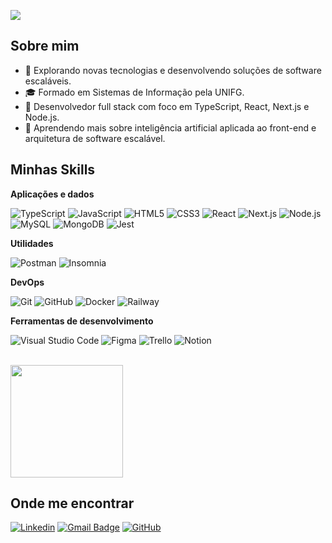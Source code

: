 ![](https://komarev.com/ghpvc/?username=victorgsnogueira&color=006bed)

## Sobre mim

- 🤔 Explorando novas tecnologias e desenvolvendo soluções de software escaláveis.
- 🎓 Formado em Sistemas de Informação pela UNIFG.
- 💼 Desenvolvedor full stack com foco em TypeScript, React, Next.js e Node.js.
- 🌱 Aprendendo mais sobre inteligência artificial aplicada ao front-end e arquitetura de software escalável.

## Minhas Skills

**Aplicações e dados**

![TypeScript](https://img.shields.io/badge/-TypeScript-333333?style=flat&logo=typescript)
![JavaScript](https://img.shields.io/badge/-JavaScript-333333?style=flat&logo=javascript)
![HTML5](https://img.shields.io/badge/-HTML5-333333?style=flat&logo=HTML5)
![CSS3](https://img.shields.io/badge/-CSS3-333333?style=flat&logo=CSS3&logoColor=1572B6)
![React](https://img.shields.io/badge/-React-333333?style=flat&logo=react)
![Next.js](https://img.shields.io/badge/-Next.js-333333?style=flat&logo=next.js)
![Node.js](https://img.shields.io/badge/-Node.js-333333?style=flat&logo=node.js)
![MySQL](https://img.shields.io/badge/-MySQL-333333?style=flat&logo=mysql)
![MongoDB](https://img.shields.io/badge/-MongoDB-333333?style=flat&logo=mongodb)
![Jest](https://img.shields.io/badge/-Jest-333333?style=flat&logo=jest)

**Utilidades**

![Postman](https://img.shields.io/badge/-Postman-333333?style=flat&logo=postman)
![Insomnia](https://img.shields.io/badge/-Insomnia-333333?style=flat&logo=insomnia)

**DevOps**

![Git](https://img.shields.io/badge/-Git-333333?style=flat&logo=git)
![GitHub](https://img.shields.io/badge/-GitHub-333333?style=flat&logo=github)
![Docker](https://img.shields.io/badge/-Docker-333333?style=flat&logo=docker)
![Railway](https://img.shields.io/badge/-Railway-333333?style=flat&logo=railway)

**Ferramentas de desenvolvimento**

![Visual Studio Code](https://img.shields.io/badge/-VS%20Code-333333?style=flat&logo=visual-studio-code&logoColor=007ACC)
![Figma](https://img.shields.io/badge/-Figma-333333?style=flat&logo=figma)
![Trello](https://img.shields.io/badge/-Trello-333333?style=flat&logo=trello)
![Notion](https://img.shields.io/badge/-Notion-333333?style=flat&logo=notion)

<br/>

<a href="https://github.com/victorgsnogueira" title="Perfil do Victor">
  <img height="180em" src="https://github-readme-stats.vercel.app/api?username=victorgsnogueira&theme=dracula&show_icons=true" />
</a>

## Onde me encontrar

[![Linkedin](https://img.shields.io/badge/-victorgsnogueira-blue?style=flat-square&logo=Linkedin&logoColor=white&link=https://www.linkedin.com/in/victorgsnogueira/)](https://www.linkedin.com/in/victorgsnogueira/)
[![Gmail Badge](https://img.shields.io/badge/-vgdsno@gmail.com-006bed?style=flat-square&logo=Gmail&logoColor=white&link=mailto:vgdsno@gmail.com)](mailto:vgdsno@gmail.com)
[![GitHub](https://img.shields.io/github/followers/victorgsnogueira?label=follow&style=social)](https://github.com/victorgsnogueira)
